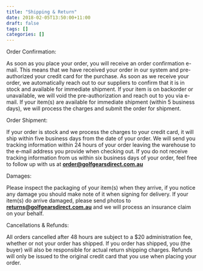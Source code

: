 ```yaml
---
title: "Shipping & Return"
date: 2018-02-05T13:50:00+11:00
draft: false
tags: []
categories: []
---
```


Order Confirmation:

As soon as you place your order, you will receive an order confirmation e-mail.  This means that we have received your order in our system and pre-authorized your credit card for the purchase.  As soon as we receive your order, we automatically reach out to our suppliers to confirm that it is in stock and available for immediate shipment.  If your item is on backorder or unavailable, we will void the pre-authorization and reach out to you via e-mail.  If your item(s) are available for immediate shipment (within 5 business days), we will process the charges and submit the order for shipment.

Order Shipment:

If your order is stock and we process the charges to your credit card, it will ship within five business days from the date of your order.  We will send you tracking information within 24 hours of your order leaving the warehouse to the e-mail address you provide when checking out.  If you do not receive tracking information from us within six business days of your order, feel free to follow up with us at **order@golfgearsdirect.com.au**

Damages:

Please inspect the packaging of your item(s) when they arrive, if you notice any damage you should make note of it when signing for delivery.  If your item(s) do arrive damaged, please send photos to **returns@golfgearsdirect.com.au** and we will process an insurance claim on your behalf.

Cancellations & Refunds:

All orders cancelled after 48 hours are subject to a $20 administration fee, whether or not your order has shipped.  If you order has shipped, you (the buyer) will also be responsible for actual return shipping charges. Refunds will only be issued to the original credit card that you use when placing your order.